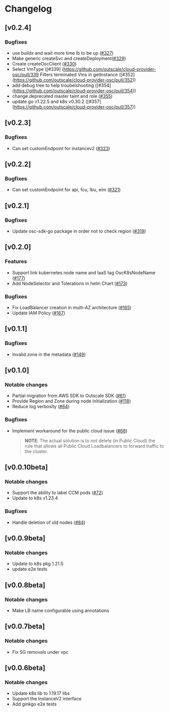 # Changelog

## [v0.2.4]
### Bugfixes
* use buildx and wait more time lb to be up ([#327](https://github.com/outscale/cloud-provider-osc/pull/327))
* Make generic createSvc and createDeployment([#329]( https://github.com/outscale/cloud-provider-osc/pull/329))
* Create createOscClient ([#330](https://github.com/outscale/cloud-provider-osc/pull/330))
* Select VmType ([#339] (https://github.com/outscale/cloud-provider-osc/pull/339
Filters terminated Vms in getInstance ([#352] (https://github.com/outscale/cloud-provider-osc/pull/352))
* add debug tree to help troubelshooting ([#354] (https://github.com/outscale/cloud-provider-osc/pull/354))
* change deprecated master taint and role ([#355]( https://github.com/outscale/cloud-provider-osc/pull/355))
* update go v1.22.5 and k8s v0.30.2 ([#357] (https://github.com/outscale/cloud-provider-osc/pull/357))

## [v0.2.3]
### Bugfixes
* Can set customEndpoint for instancev2 ([#323](https://github.com/outscale/cloud-provider-osc/pull/323))

## [v0.2.2]
### Bugfixes
* Can set customEndpoint for api, fcu, lbu, eim ([#321](https://github.com/outscale/cloud-provider-osc/pull/321))

## [v0.2.1]
### Bugfixes
* Update osc-sdk-go package in order not to check region ([#319](https://github.com/outscale/cloud-provider-osc/pull/319))

## [v0.2.0]
### Features
* Support link  kubernetes node name and IaaS tag OscK8sNodeName ([#177](https://github.com/outscale-dev/cloud-provider-osc/issues/177))
* Add NodeSelector and Tolerations in helm Chart ([#173](https://github.com/outscale-dev/cloud-provider-osc/issues/173))
### Bugfixes
* Fix LoadBalancer creation in multi-AZ architecture ([#165](https://github.com/outscale-dev/cloud-provider-osc/issues/165))
* Update IAM Policy ([#167](https://github.com/outscale-dev/cloud-provider-osc/issues/167))
## [v0.1.1]
### Bugfixes
* Invalid zone in the metadata ([#149](https://github.com/outscale-dev/cloud-provider-osc/issues/149)) 
## [v0.1.0]
### Notable changes
* Partial migration from AWS SDK to Outscale SDK ([#61](https://github.com/outscale-dev/cloud-provider-osc/issues/61))
* Provide Region and Zone during node initialization ([#118](https://github.com/outscale-dev/cloud-provider-osc/issues/118))
* Reduce log verbosity ([#64](https://github.com/outscale-dev/cloud-provider-osc/issues/64))

### Bugfixes
* Implement workaround for the public cloud issue ([#68](https://github.com/outscale-dev/cloud-provider-osc/issues/68)) 
    > **NOTE**: The actual solution is to not delete (in Public Cloud) the rule that allows all Public Cloud Loadbalancers to forward traffic to the cluster. 
## [v0.0.10beta]

### Notable changes
* Support the ability to label CCM pods ([#72](https://github.com/outscale-dev/cloud-provider-osc/pull/72))
* Update to k8s v1.23.4 
### Bugfixes
* Handle deletion of old nodes ([#84](https://github.com/outscale-dev/cloud-provider-osc/pull/84))

## [v0.0.9beta]

### Notable changes
* Update to k8s pkg 1.21.5
* update e2e tests

## [v0.0.8beta]

### Notable changes
* Make LB name configurable using annotations
## [v0.0.7beta]

### Notable changes
* Fix SG removals under vpc
## [v0.0.6beta]

### Notable changes
* Update k8s lib to 1.19.17 libs
* Support the InstanceV2 interface
* Add ginkgo e2e tests
